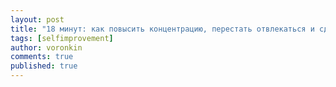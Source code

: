 ```yaml
---
layout: post
title: "18 минут: как повысить концентрацию, перестать отвлекаться и сделать действительно важные дела"
tags: [selfimprovement]
author: voronkin
comments: true
published: true
---
```



